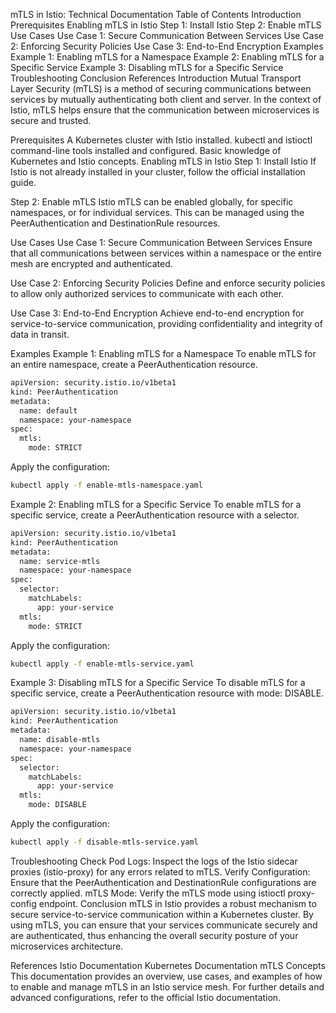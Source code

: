 mTLS in Istio: Technical Documentation
Table of Contents
Introduction
Prerequisites
Enabling mTLS in Istio
Step 1: Install Istio
Step 2: Enable mTLS
Use Cases
Use Case 1: Secure Communication Between Services
Use Case 2: Enforcing Security Policies
Use Case 3: End-to-End Encryption
Examples
Example 1: Enabling mTLS for a Namespace
Example 2: Enabling mTLS for a Specific Service
Example 3: Disabling mTLS for a Specific Service
Troubleshooting
Conclusion
References
Introduction
Mutual Transport Layer Security (mTLS) is a method of securing communications between services by mutually authenticating both client and server. In the context of Istio, mTLS helps ensure that the communication between microservices is secure and trusted.

Prerequisites
A Kubernetes cluster with Istio installed.
kubectl and istioctl command-line tools installed and configured.
Basic knowledge of Kubernetes and Istio concepts.
Enabling mTLS in Istio
Step 1: Install Istio
If Istio is not already installed in your cluster, follow the official installation guide.

Step 2: Enable mTLS
Istio mTLS can be enabled globally, for specific namespaces, or for individual services. This can be managed using the PeerAuthentication and DestinationRule resources.

Use Cases
Use Case 1: Secure Communication Between Services
Ensure that all communications between services within a namespace or the entire mesh are encrypted and authenticated.

Use Case 2: Enforcing Security Policies
Define and enforce security policies to allow only authorized services to communicate with each other.

Use Case 3: End-to-End Encryption
Achieve end-to-end encryption for service-to-service communication, providing confidentiality and integrity of data in transit.

Examples
Example 1: Enabling mTLS for a Namespace
To enable mTLS for an entire namespace, create a PeerAuthentication resource.

```sh
apiVersion: security.istio.io/v1beta1
kind: PeerAuthentication
metadata:
  name: default
  namespace: your-namespace
spec:
  mtls:
    mode: STRICT
```
Apply the configuration:

```sh
kubectl apply -f enable-mtls-namespace.yaml
```
Example 2: Enabling mTLS for a Specific Service
To enable mTLS for a specific service, create a PeerAuthentication resource with a selector.

```sh
apiVersion: security.istio.io/v1beta1
kind: PeerAuthentication
metadata:
  name: service-mtls
  namespace: your-namespace
spec:
  selector:
    matchLabels:
      app: your-service
  mtls:
    mode: STRICT
```
Apply the configuration:

```sh
kubectl apply -f enable-mtls-service.yaml
```
Example 3: Disabling mTLS for a Specific Service
To disable mTLS for a specific service, create a PeerAuthentication resource with mode: DISABLE.

```sh
apiVersion: security.istio.io/v1beta1
kind: PeerAuthentication
metadata:
  name: disable-mtls
  namespace: your-namespace
spec:
  selector:
    matchLabels:
      app: your-service
  mtls:
    mode: DISABLE
```
Apply the configuration:

```sh
kubectl apply -f disable-mtls-service.yaml
```
Troubleshooting
Check Pod Logs: Inspect the logs of the Istio sidecar proxies (istio-proxy) for any errors related to mTLS.
Verify Configuration: Ensure that the PeerAuthentication and DestinationRule configurations are correctly applied.
mTLS Mode: Verify the mTLS mode using istioctl proxy-config endpoint.
Conclusion
mTLS in Istio provides a robust mechanism to secure service-to-service communication within a Kubernetes cluster. By using mTLS, you can ensure that your services communicate securely and are authenticated, thus enhancing the overall security posture of your microservices architecture.

References
Istio Documentation
Kubernetes Documentation
mTLS Concepts
This documentation provides an overview, use cases, and examples of how to enable and manage mTLS in an Istio service mesh. For further details and advanced configurations, refer to the official Istio documentation.

